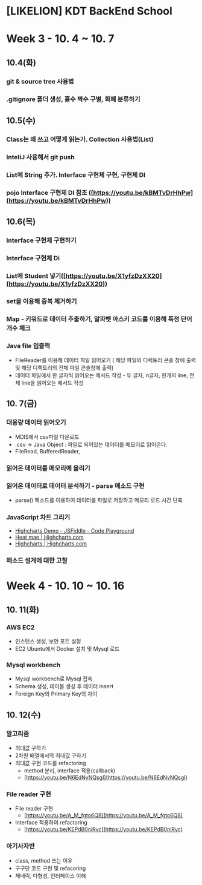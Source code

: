 # [LIKELION] KDT BackEnd School

# **Week 3 - 10. 4 ~ 10. 7**

## **10.4(화)**

### **git & source tree 사용법**

### **.gitignore 폴더 생성, 홀수 짝수 구별, 화폐 분류하기**

## **10.5(수)**

### **Class는 왜 쓰고 어떻게 읽는가. Collection 사용법(List)**

### **InteliJ 사용해서 git push**

### **List에 String 추가. Interface 구현체 구현, 구현체 DI**

### **pojo Interface 구현체 DI 참조 ([https://youtu.be/kBMTvDrHhPw](https://youtu.be/kBMTvDrHhPw))**

## 10.6(목)

### Interface 구현체 구현하기

### Interface 구현체 Di

### List에 Student 넣기([https://youtu.be/X1yfzDzXX20](https://youtu.be/X1yfzDzXX20))

### set을 이용해 중복 제거하기

### Map - 키워드로 데이터 추출하기, 알파벳 아스키 코드를 이용해 특정 단어 개수 체크

### Java file 입출력

- FileReader를 이용해 데이터 파일 읽어오기 ( 해당 파일의 디렉토리 콘솔 창에 출력 및 해당 디렉토리의 전체 파일 콘솔창에 출력)
- 데이터 파일에서 한 글자씩 읽어오는 메서드 작성 - 두 글자, n글자, 한개의 line, 전체 line을 읽어오는 메서드 작성

## 10. 7(금)

### 대용량 데이터 읽어오기

- MDIS에서 csv파일 다운로드
- .csv → Java Object : 파일로 되어있는 데이터를 메모리로 읽어온다.
- FileRead, BufferedReader,

### 읽어온 데이터를 메모리에 올리기

### 읽어온 데이터로 데이터 분석하기 - parse 메소드 구현

- parse() 메소드를 이용하여 데이터를 파일로 저장하고 메모리 로드 시간 단축

### JavaScript 차트 그리기

- [Highcharts Demo - JSFiddle - Code Playground](https://jsfiddle.net/gh/get/library/pure/highcharts/highcharts/tree/master/samples/highcharts/plotoptions/area-fillopacity/)
- [Heat map | Highcharts.com](https://www.highcharts.com/demo/heatmap)
- [Highcharts | Highcharts.com](https://www.highcharts.com/demo)

### 메소드 설계에 대한 고찰

# **Week 4 - 10. 10 ~ 10. 16**

## 10. 11(화)

### AWS EC2

- 인스턴스 생성, 보안 포트 설정
- EC2 Ubuntu에서 Docker 설치 및 Mysql 로드

### Mysql workbench

- Mysql workbench로 Mysql 접속
- Schema 생성, 테이블 생성 후 데이터 insert
- Foreign Key와 Primary Key의 차이

## 10. 12(수)

### 알고리즘

- 최대값 구하기
- 2차원 배열에서의 최대값 구하기
- 최대값 구현 코드를 refactoring
    - method 분리, interface 적용(callback)
    - [https://youtu.be/N6EdNvNQsgI](https://youtu.be/N6EdNvNQsgI)

### File reader 구현

- File reader 구현
    - [https://youtu.be/A_M_fgto6Q8](https://youtu.be/A_M_fgto6Q8)
- Interface 적용하여 refactoring
    - [https://youtu.be/KEPdB0niRyc](https://youtu.be/KEPdB0niRyc)

### 아기사자반

- class, method 쓰는 이유
- 구구단  코드 구현 및 refacoring
- 제네릭, 다형성, 인터페이스 이해
